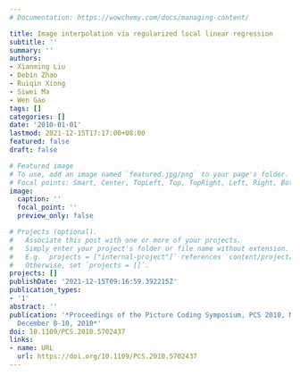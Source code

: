```yaml
---
# Documentation: https://wowchemy.com/docs/managing-content/

title: Image interpolation via regularized local linear regression
subtitle: ''
summary: ''
authors:
- Xianming Liu
- Debin Zhao
- Ruiqin Xiong
- Siwei Ma
- Wen Gao
tags: []
categories: []
date: '2010-01-01'
lastmod: 2021-12-15T17:17:00+08:00
featured: false
draft: false

# Featured image
# To use, add an image named `featured.jpg/png` to your page's folder.
# Focal points: Smart, Center, TopLeft, Top, TopRight, Left, Right, BottomLeft, Bottom, BottomRight.
image:
  caption: ''
  focal_point: ''
  preview_only: false

# Projects (optional).
#   Associate this post with one or more of your projects.
#   Simply enter your project's folder or file name without extension.
#   E.g. `projects = ["internal-project"]` references `content/project/deep-learning/index.md`.
#   Otherwise, set `projects = []`.
projects: []
publishDate: '2021-12-15T09:16:59.392215Z'
publication_types:
- '1'
abstract: ''
publication: '*Proceedings of the Picture Coding Symposium, PCS 2010, Nagoya, Japan,
  December 8-10, 2010*'
doi: 10.1109/PCS.2010.5702437
links:
- name: URL
  url: https://doi.org/10.1109/PCS.2010.5702437
---
```

